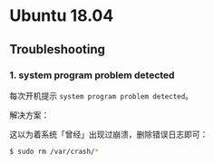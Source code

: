 # Ubuntu 18.04

## Troubleshooting

### 1. system program problem detected

每次开机提示 `system program problem detected`。

解决方案：

这以为着系统「曾经」出现过崩溃，删除错误日志即可：

```sh
$ sudo rm /var/crash/*
```